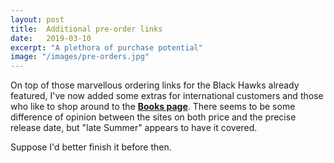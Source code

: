 ```yaml
---
layout: post
title:  Additional pre-order links
date:   2019-03-10
excerpt: "A plethora of purchase potential"
image: "/images/pre-orders.jpg"
---
```


On top of those marvellous ordering links for the Black Hawks already featured, I've now added some extras for international customers and those who like to shop around to the __[Books page](/books/)__. There seems to be some difference of opinion between the sites on both price and the precise release date, but "late Summer" appears to have it covered.

Suppose I'd better finish it before then.